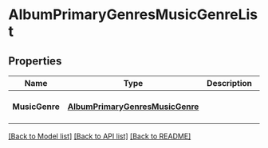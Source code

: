 # AlbumPrimaryGenresMusicGenreList

## Properties
Name | Type | Description | Notes
------------ | ------------- | ------------- | -------------
**MusicGenre** | [**AlbumPrimaryGenresMusicGenre**](Album_primary_genres_music_genre.md) |  | [optional] [default to null]

[[Back to Model list]](../README.md#documentation-for-models) [[Back to API list]](../README.md#documentation-for-api-endpoints) [[Back to README]](../README.md)


